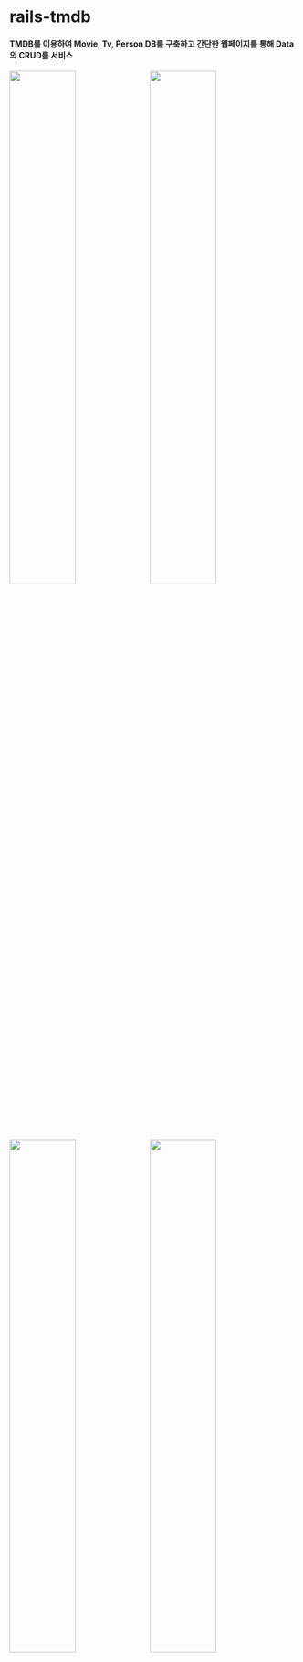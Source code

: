 # rails-tmdb

#### TMDB를 이용하여 Movie, Tv, Person DB를 구축하고 간단한 웹페이지를 통해 Data의 CRUD를 서비스

<div>
  <div width='100%'>
    <img src="./app/assets/images/screenshot-main-1.jpg" width='48%'/>
    <img src="./app/assets/images/screenshot-main-4.jpg" width='48%'/>
  </div>
  <div width='100%'>
    <img src="./app/assets/images/screenshot-main-3.jpg" width='48%'/>
    <img src="./app/assets/images/screenshot-main-2.jpg" width='48%'/>
  </div>
</div>
<br>

<br/>

## *Introduction*


### Description
> - Movie, Tv, Person 을 Database에 저장할 수 있도록 Schema를 설계하고 TMDB의 정보를 이용하여 DB를 구축 
> 
> - Data를 만들기 위해 TMDB API에 GET 요청을 통해 data를 Crawling 하며, Ruby 스크립트를 이용하여 Movie, Tv, Person 정보를 수집 
>
> - Ruby on Rails 프레임워크를 이용하여 간단한 웹페이지를 구축하며, 웹 페이지의 유저 인터페이스를 이용하여 DB에 저장된 Data의 CRUD 서비스를 제공
> 
> - 서버는 REST하게 설계되었기 때문에 HTTP 의 메소드를 이용한 CRUD 서비스도 가능


### Requirements
> - [RVM](https://rvm.io/)
> - [Ruby 2.5.3](https://www.ruby-lang.org/en/news/2018/10/18/ruby-2-5-3-released/) 
> - [Bundler 2.0.1](https://rubygems.org/gems/bundler/versions/2.0.1)
> - [Rails 5.2.3](https://rubygems.org/gems/rails/versions/5.2.3)
> - [MySQL 5.6](https://dev.mysql.com/downloads/mysql/5.6.html)


### End-points

> **Resource Modeling :**
> 
> - [RoR 개발 가이드 문서](https://guides.rorlab.org/routing.html)를 참조하여 RESTful하게 리소스를 모델링
> - 모든 리소스 (Movie, Tv, Person, MovieCredit, TvCredit) 들은 다음과 같은 모델링 원칙을 준수
> 
> |  HTTP |  Path |  Controller#action |  목적 |
> | --- | --- | --- | --- |
> |**GET** |/movies|movie#index|모든 Movie 표시|
> |**GET** |/movies/new|movie#new|Movie 작성용 양식을 반환|
> |**GET** |/movies/:movie_id|movie#show|하나의 Movie 표시|
> |**POST** |/movies|movie#create|하나의 Movie 생성|
> |**GET** |/movies/:movie_id/edit|movie#edit|Movie 수정용 양식을 반환|
> |**PUT** |/movies/:movie_id|movie#update|하나의 Movie 수정|
> |**DELETE** |/movies/:movie_id|movie#destroy|하나의 Movie 삭제|
> 
> **Route :**
> 
> - `config/routes.rb`
> ```ruby
> Rails.application.routes.draw do
> 
>   # Home endpoint
>   root 'home#index'
>   get 'home/index' => 'home#index'
> 
>   # Movies CRUD endpoints
>   get 'movies' => 'movie#index'
>   get 'movies/new' => 'movie#new'
>   get 'movies/:movie_id' => 'movie#show'
>   post '/movies' => 'movie#create'
>   get 'movies/:movie_id/edit' => 'movie#edit'
>   put 'movies/:movie_id' => 'movie#update'
>   delete 'movies/:movie_id' => 'movie#destroy'
> 
>   # Tvs CRUD endpoints
>   get 'tvs' => 'tv#index'
>   get 'tvs/new' => 'tv#new'
>   get 'tvs/:tv_id' => 'tv#show'
>   post '/tvs' => 'tv#create'
>   get 'tvs/:tv_id/edit' => 'tv#edit'
>   put 'tvs/:tv_id' => 'tv#update'
>   delete 'tvs/:tv_id' => 'tv#destroy'
> 
>   # People CRUD endpoints
>   get 'people' => 'person#index'
>   get 'people/new' => 'person#new'
>   get 'people/:person_id' => 'person#show'
>   post '/people' => 'person#create'
>   get 'people/:person_id/edit' => 'person#edit'
>   put 'people/:person_id' => 'person#update'
>   delete 'people/:person_id' => 'person#destroy'
> 
>   # MovieCredits CR endpoints
>   get 'movie_credits' => 'movie_credit#index'
>   post '/movie_credits' => 'movie_credit#create'
> 
>   # TvCredits CR endpoints
>   get 'tv_credits' => 'tv_credit#index'
>   post '/tv_credits' => 'tv_credit#create'
> 
> end
> 
> ```

### Models
> 
> <img src="./app/assets/images/data-schema.jpg" alt="database-schema"/>


### Service flow
> 
> <img src="./app/assets/images/system-configuration.jpg" alt="system-configuration"/>

<br/>

## *Installation*

### Configure  db connection
> 
> - `config/database.yml`
> - username, password 입력
> 
> ```yml
> default: &default
>   adapter: mysql2
>   encoding: utf8
>   pool: 5
>   username: YOUR_USERNAME   # 자신의 DB username 입력
>   password: YOUR_PASSWORD   # 자신의 DB password 입력
>   host: 127.0.0.1
>   socket: /tmp/mysql.sock
> 
> development:
>   <<: *default
>   database: tmdb_development
> 
> test:
>   <<: *default
>   database: tmdb_test
> ```
> 
> - `lib/crawl_movie.rb`, `lib/crawl_tv.rb`
> -  $tmdb_api_key 입력
> 
> ```ruby
> #!/usr/bin/env ruby
> require 'net/http'
> require 'json'
> 
> # TMDB API KEY 셋팅
> $tmdb_api_key = YOUR_TMDB_API_KEY   # 자신의 TMDB api_key 입력
> 
> # TMDB API에 GET 요청 전송하는 함수
> def getDataFromApi(uri)
>     return JSON.parse(Net::HTTP.get(uri))
> end
> ```

### Install bundle 

> - `shell command` 프로젝트 루트 위치에서 입력
> ```bash
> $ bundle install
> ```

### Setup database
> - 같은 위치에서 입력
> ```bash
> $ rake db:create
> $ rake db:migrate
> ```

<br/>

## *Usage*

### Run server

> - configuration과 bundle install, db setup이 끝났으면 로컬 서버를 실행
> - `shell command` 프로젝트 루트 위치에서 입력
> ```bash
> $ rails server
> ```

### Generate data

> - 서버 setting 및 run 까지 완료했지만, 현재 DB 는 비어있음
> - 데이터를 Crawl하는 Ruby script를 실행하여 TMDB로 부터 Data Set 을 생성해야 함 
> 
> - **Crwaler Usage**
> 
>     1. 단일 수집
>         - movie_id = 372058인 Movie
>         - tv_id = 63926인 TV
>         - person_id = 1245인 Person
>             ```bash
>             $rails runner lib/crawl_movie.rb 372058
>             $rails runner lib/crawl_tv.rb 63926
>             $rails runner lib/crawl_person.rb 1245
>             ```
>     2. 다수 수집
>         - movie_id = 372058, 637, 129인 Movie
>         - tv_id = 63926, 66732, 1396인 TV
>         - person_id = 1245, 9827, 6384인 Person
>             ```bash
>             $rails runner lib/crawl_movie.rb 372058 637 129
>             $rails runner lib/crawl_tv.rb 63926 66732 1396
>             $rails runner lib/crawl_person.rb 1245 9827 6384
>             ```
>     3. 평점 순위 높은 순서대로 수집 (person은 평점 존재하지 않음)
>         - 평점 순위 상위 5개 영화
>         - 평점 순위 상위 50개 TV 방송
>             ```bash
>             $rails runner lib/crawl_movie.rb -rating 5
>             $rails runner lib/crawl_tv.rb -rating 50
>             ```
>     4. 인기 있는 순서대로 수집
>         - 요즘 가장 인기 있는 상위 32개 Moive
>         - 요즘 가장 인기 있는 상위 7개 TV
>         - 요즘 가장 인기 있는 상위 15개 People
>             ```bash
>             $rails runner lib/crawl_movie.rb -popularity 5
>             $rails runner lib/crawl_tv.rb -popularity 50
>             ```
>     5. -rating -popular 옵션 들어간 스크립트 한번에 실행
>         - 옵션으로 모든 경우 수집하고 싶은 데이터의 개수 입력
>         - Movie, Tv, People 모두 상위 10개의 -rating -popular 수집하고 싶은 경우
>         - 10개씩 모두 수집하는 경우 약 5분 내외 소요
>             ```bash
>             $rails runner lib/crawl_all.rb 10
>             ```

## *Results*

### Views
> 
> ### Index
> - `app/views/*/index.html.erb`
> 
> |  HTTP |  Path |  Controller#action |  목적 |
> | --- | --- | --- | --- |
> |**GET** |/resources|resource#index|모든 Resource 표시|
>
> <img src="./app/assets/images/screenshot-index.jpg" alt="screenshot-index" width='62%' height='62%'/>
> 
> 
> ### Show
> - `app/views/*/show.html.erb`
> 
> |  HTTP |  Path |  Controller#action |  목적 |
> | --- | --- | --- | --- |
> |**GET** |/resources/:resource_id|resource#show|하나의 Resource 표시|
>
> <img src="./app/assets/images/screenshot-show.jpg" alt="screenshot-show" width='62%' height='62%'/>
>
>  
> ### Edit
> - `app/views/*/edit.html.erb`
> 
> |  HTTP |  Path |  Controller#action |  목적 |
> | --- | --- | --- | --- |
> |**GET** |/resources/:resource_id/edit|resource#edit|Resource 수정용 양식을 반환|
>
> <img src="./app/assets/images/screenshot-edit.jpg" alt="screenshot-edit" width='62%' height='62%'/>
>
>  
> ### New
> - `app/views/*/new.html.erb`
> 
> |  HTTP |  Path |  Controller#action |  목적 |
> | --- | --- | --- | --- |
> |**GET** |/resources/:resource_id/new|resource#new|Resource 작성용 양식을 반환|
>
> <img src="./app/assets/images/screenshot-new.jpg" alt="screenshot-new" width='62%' height='62%'/>
> 

### Issues
> 
> - 현재의 Crawler 는 사실상 평점/인기 높은 데이터를 순차적으로 가져오는 Scraper 정도 되는것 같음. API를 통해 리소스들에 타고 들어가면서 데이터를 수집하는 정통적인 Crawler 개발 필요
> - TV의 에피소드, 시리즈 정보는 데이터 모델링 하지 못함. Ruby on Rails 의 모델링 문법과 방법에 대해 더 공부할 필요 있음.
> 
